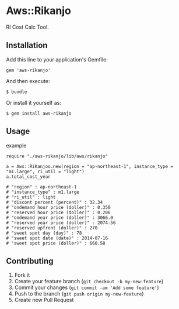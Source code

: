 # Aws::Rikanjo

RI Cost Calc Tool.

## Installation

Add this line to your application's Gemfile:

    gem 'aws-rikanjo'

And then execute:

    $ bundle

Or install it yourself as:

    $ gem install aws-rikanjo

## Usage

example

```
require "./aws-rikanjo/lib/aws/rikanjo"

a = Aws::RiKanjoo.new(region = "ap-northeast-1", instance_type = "m1.large", ri_util = "light")
a.total_cost_year

# "region" : ap-northeast-1
# "instance_type" : m1.large
# "ri_util" : light
# "discont percent (percent)" : 32.34
# "ondemand hour price (doller)" : 0.350
# "reserved hour price (doller)" : 0.206
# "ondemand year price (doller)" : 3066.0
# "reserved year price (doller)" : 2074.56
# "reserved upfront (doller)" : 270
# "sweet spot day (day)" : 78
# "sweet spot date (date)" : 2014-07-16
# "sweet spot price (doller)" : 660.58
```

## Contributing

1. Fork it
2. Create your feature branch (`git checkout -b my-new-feature`)
3. Commit your changes (`git commit -am 'Add some feature'`)
4. Push to the branch (`git push origin my-new-feature`)
5. Create new Pull Request
